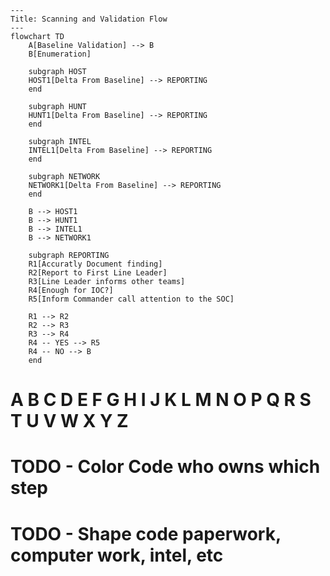 ```mermaid
---
Title: Scanning and Validation Flow
---
flowchart TD
    A[Baseline Validation] --> B
    B[Enumeration]

    subgraph HOST 
    HOST1[Delta From Baseline] --> REPORTING
    end

    subgraph HUNT 
    HUNT1[Delta From Baseline] --> REPORTING
    end

    subgraph INTEL 
    INTEL1[Delta From Baseline] --> REPORTING
    end

    subgraph NETWORK 
    NETWORK1[Delta From Baseline] --> REPORTING
    end

    B --> HOST1
    B --> HUNT1
    B --> INTEL1
    B --> NETWORK1

    subgraph REPORTING
    R1[Accuratly Document finding]
    R2[Report to First Line Leader]
    R3[Line Leader informs other teams]
    R4[Enough for IOC?]
    R5[Inform Commander call attention to the SOC]

    R1 --> R2
    R2 --> R3
    R3 --> R4
    R4 -- YES --> R5
    R4 -- NO --> B
    end

```
# A B C D E F G H I J K L M N O P Q R S T U V W X Y Z
# TODO - Color Code who owns which step
# TODO - Shape code paperwork, computer work, intel, etc
